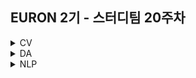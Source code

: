 ## EURON 2기 - 스터디팀 20주차
<details>
<summary>CV</summary>
<div markdown="1">       
  
  <br />
  
| 주차 | 내용             | 발표자                               | 발표자료 |
| ---- | ---------------- | ------------------------------------ | -------- |
| 14   | cs231n 14주차 | 민소연, 안소연 | [📚]()    |
  
  <br />
  
</div>
</details>


<details>
<summary>DA</summary>
<div markdown="1">       

<br />  
  
 
  
</div>
</details>


<details>
<summary>NLP</summary>
<div markdown="1">       

| 주차 | 내용             | 발표자                               | 발표자료 |
| ---- | ---------------- | ------------------------------------ | -------- |
| 20    | 학기 스터디 내용 정리 , 프로젝트 주제 설정     |       | [📚]()    |

## Assignment

### 프로젝트 주제 설정 
  
- 한 학기동안 배운 내용을 바탕으로 방학 동안 진행하고 싶은 토이 프로젝트 주제를 생각해오시면 됩니다. 
- text summarization, QA, 챗봇 구현 등 목표하는 주요 task 와 활용 모델, 데이터 유무 등을 정리해 ppt 1장 내외 분량으로 각자 주제 발표를 하는 시간을 가질 예정입니다.  

  
### 📍 복습과제(~7/18)

1️⃣ 아래 구글 드라이브에서 ipynb 파일을 다운받아 필사 과제를 진행해주시면 됩니다.
  
  - [준비중]()
  
### 복습과제 제출 방법
  
> 해당 파일을 `Week_20` branch에 업로드하신 후 해당 `Week_20`  branch에서  `pull request` 를 진행해주세요.
  
- 과제 제출 방법
    - 레포: (origin) username/2022-1-Euron-Study-Assignments
    - 브랜치: `Week_20`
    - 해당 주차 브랜치에 과제 업로드하고 Pull Request, 이때 label은 `NLP` , `복습과제`
  

## Due
  
📍 **7월 18일**까지 제출합니다.
  
📍 19강에 해당되는 복습 과제는 없습니다. 

</div>
</details>

